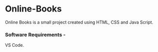 # Online-Books
Online Books is a small project created using HTML, CSS and Java Script.

### Software Requirements - 
VS Code.
